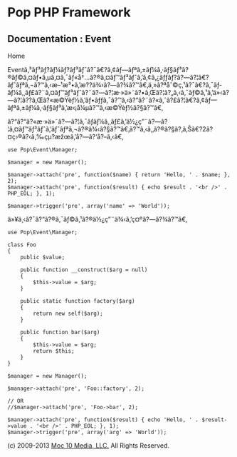 Pop PHP Framework
=================

Documentation : Event
---------------------

Home

Eventã‚³ãƒ³ãƒ?ãƒ¼ãƒ?ãƒ³ãƒˆã?¯ã€?ã‚¢ãƒ—ãƒªã‚±ãƒ¼ã‚·ãƒ§ãƒ³ã?®ãƒ©ã‚¤ãƒ•ã‚µã‚¤ã‚¯ãƒ«å†…ã?®ã‚¤ãƒ™ãƒ³ãƒˆã‚’ã‚¢ã‚¿ãƒƒãƒ?ã?—ã?¦ã€?ãƒˆãƒªã‚¬ã?™ã‚‹æ–¹æ³•ã‚’æ??ä¾›ã?—ã?¾ã?™ã€‚ä¸»ã?ªåˆ©ç‚¹ã?¯ã€?ã‚¯ãƒ­ãƒ¼ã‚¸ãƒ£ã?¨ã‚¤ãƒ™ãƒ³ãƒˆã?¨ã?—ã?¦æ·»ä»˜ã?•ã‚Œã?¦ã?„ã‚‹ã‚¯ãƒ©ã‚¹ã‚’ä»‹ã?—ã?¦ã??ã‚Œã?«æ©Ÿèƒ½ã‚’ãƒ•ãƒƒã‚¯ã?™ã‚‹ã?“ã?¨ã?«ã‚ˆã?£ã?¦ã€?ã‚¢ãƒ—ãƒªã‚±ãƒ¼ã‚·ãƒ§ãƒ³ã‚’æ‹¡å¼µã?™ã‚‹æ©Ÿèƒ½ã?§ã?™ã€‚

ã?“ã?“ã?«æ·»ä»˜ã?—ã?¦ã‚¯ãƒ­ãƒ¼ã‚¸ãƒ£ã‚’ä½¿ç”¨ã?—ã?¦ã‚¤ãƒ™ãƒ³ãƒˆã‚’ãƒˆãƒªã‚¬ã?®ä¾‹ã?§ã?™ã€‚ã?™ã‚‹ã‚‚ã?®ã?§ã?‚ã‚Šã€?2ã?¤ç›®ã?‹ã‚‰çµ?æžœã‚’å?—ã?‘å?–ã‚‹ã€‚

    use Pop\Event\Manager;

    $manager = new Manager();

    $manager->attach('pre', function($name) { return 'Hello, ' . $name; }, 2);
    $manager->attach('pre', function($result) { echo $result . '<br />' . PHP_EOL; }, 1);

    $manager->trigger('pre', array('name' => 'World'));

ä»¥ä¸‹ã?¯ã?“ã?®ã‚¯ãƒ©ã‚¹ã?®ä½¿ç”¨ä¾‹ã‚’ç¤ºã?—ã?¾ã?™ã€‚

    use Pop\Event\Manager;

    class Foo
    {
        public $value;

        public function __construct($arg = null)
        {
            $this->value = $arg;
        }

        public static function factory($arg)
        {
            return new self($arg);
        }

        public function bar($arg)
        {
            $this->value = $arg;
            return $this;
        }
    }

    $manager = new Manager();

    $manager->attach('pre', 'Foo::factory', 2);

    // OR
    //$manager->attach('pre', 'Foo->bar', 2);

    $manager->attach('pre', function($result) { echo 'Hello, ' . $result->value . '<br />' . PHP_EOL; }, 1);
    $manager->trigger('pre', array('arg' => 'World'));

\(c) 2009-2013 [Moc 10 Media, LLC.](http://www.moc10media.com) All
Rights Reserved.
